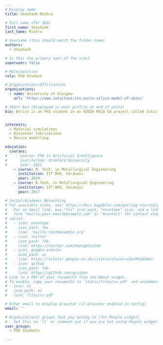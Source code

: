 ```yaml
---
# Display name
title: Shashank Mishra

# Full name (for SEO)
first_name: Shashank 
last_name: Mishra

# Username (this should match the folder name)
authors:
  - Shashank

# Is this the primary user of the site?
superuser: false

# Role/position
role: PhD Student

# Organizations/Affiliations
organizations:
  - name: University of Glasgow
    url: 'https://www.intuitive-itn.eu/in-silico-model-of-skin/'

# Short bio (displayed in user profile at end of posts)
bio: Enrico is an PhD student in an H2020 MSCA EU project called Intuitive. His work is mainly focus to develop the in-silico model of skin to investigate the transduction mechanism in soft-skin at molecular scale. He is developing the in-silico models of skin by considering the receptors in soft skin at various depths and role of various soft materials.


interests:
  - Material simulations
  - Biosensor fabrications
  - Device modelling

education:
  courses:
#    - course: PhD in Artificial Intelligence
#      institution: Stanford University
#      year: 2012
    - course: M. Tech. in Metallurgical Engineering
      institution: IIT-BHU, Varanasi
      year: 2019
    - course: B.Tech. in Metallurgical Engineering
      institution: IIT-BHU, Varanasi
      year: 2017

# Social/Academic Networking
# For available icons, see: https://docs.hugoblox.com/getting-started/page-builder/#icons
#   For an email link, use "fas" icon pack, "envelope" icon, and a link in the
#   form "mailto:your-email@example.com" or "#contact" for contact widget.
# social:
#   - icon: envelope
#     icon_pack: fas
#     link: 'mailto:test@example.org'
#   - icon: twitter
#     icon_pack: fab
#     link: https://twitter.com/GeorgeCushen
#   - icon: google-scholar
#     icon_pack: ai
#     link: https://scholar.google.co.uk/citations?user=sIwtMXoAAAAJ
#   - icon: github
#     icon_pack: fab
#     link: https://github.com/gcushen
# Link to a PDF of your resume/CV from the About widget.
# To enable, copy your resume/CV to `static/files/cv.pdf` and uncomment the lines below.
# - icon: cv
#   icon_pack: ai
#   link: files/cv.pdf

# Enter email to display Gravatar (if Gravatar enabled in Config)
email: ''

# Organizational groups that you belong to (for People widget)
#   Set this to `[]` or comment out if you are not using People widget.
user_groups:
  - PhD Students
  
---
```

<!-- Enrico is an PhD student in an H2020 MSCA EU project called Intuitive. His work is mainly focus to develop the in-silico model of skin to investigate the transduction mechanism in soft-skin at molecular scale. He is developing the in-silico models of skin by considering the receptors in soft skin at various depths and role of various soft materials. -->
